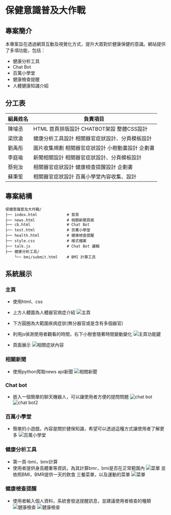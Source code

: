 # 保健意識普及大作戰

## 專案簡介
本專案旨在透過網頁互動及視覺化方式，提升大眾對於健康保健的意識。網站提供了多項功能，包括：
- 健康分析工具
- Chat Bot
- 百萬小學堂
- 健康檢查提醒
- 人體健康知識介紹

## 分工表
| 組員姓名 | 負責項目 |
| -------- | -------- |
| 陳璿丞     | HTML 首頁排版設計 CHATBOT架設 整體CSS設計|
| 梁欣渝   | 健康分析工具設計 相關器官症狀設計、分頁模板設計 |
| 劉禹彤   | 圖片收集規劃  相關器官症狀設計 小樹動畫設計 企劃書|
| 李庭瑜   | 新聞相關設計 相關器官症狀設計、分頁模板設計|
| 蔡宛汝   | 相關器官症狀設計 健康檢查提醒設計 企劃書 |
| 蘇秉笙   | 相關器官症狀設計 百萬小學堂內容收集、設計|

## 專案結構
```
保健意識普及大作戰/
├── index.html             # 首頁
├── news.html              # 相關新聞頁面
├── cb.html                # Chat Bot
├── test.html              # 百萬小學堂
├── health.html            # 健康檢查提醒
├── style.css              # 樣式檔案
├── talk.js                # Chat Bot 邏輯
├── 健康分析工具/            
    └── bmi/submit.html    # BMI 計算工具
```


## 系統展示
### 主頁
- 使用html、css
- 上方人體圖為人體器官病症介紹
![主頁](./圖片/主頁.png)

- 下方圓圈為大範圍疾病症狀(無分器官或是含有多個器官)
- 利用js偵測使用者觀看的時間，右下小樹會隨著時間變動變化
![主頁功能鍵](./圖片/主頁功能鍵.png)
- 頁面展示
![相關症狀內容](./圖片/相關症狀內容.png)


### 相關新聞
- 使用python爬取news api新聞
![相關新聞](./圖片/相關新聞.png)


### Chat bot
- 嵌入一個簡單的聊天機器人，可以讓使用者方便的提問問題
![chat bot](./圖片/chatbot.png)
![chat bot2](./圖片/chatbot2.png)

### 百萬小學堂
- 簡單的小遊戲，內容是關於健保知識，希望可以透過這種方式讓使用者了解更多
![百萬小學堂](./圖片/百萬小學堂.png)

### 健康分析工具
- 第一頁-bmi，bmr計算
- 使用者提供身高體重等資訊，為其計算bmr，bmi是否在正常範圍內
![菜單](./圖片/菜單.png)
並依照BMI，BMR提供一天的飲食 三餐菜單，以及運動的菜單
![菜單](./圖片/菜單2.png)

### 健康檢查提醒
- 使用者輸入個人資料，系統會發送提醒訊息，並建議使用者檢查的種類
![健康檢查](./圖片/健康檢查提醒.png)
![健康檢查](./圖片/健康檢查提醒2.png)